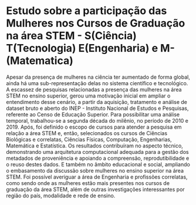 # Estudo sobre a participação das Mulheres nos Cursos de Graduação na área STEM - S(Ciência) T(Tecnologia) E(Engenharia) e M-(Matematica)
>
Apesar da presença de mulheres na ciência ter aumentado de forma global, ainda há uma sub-representação delas no sistema científico e tecnológico. A escassez de pesquisas relacionadas a presença das mulheres na área STEM no ensino superior, gerou uma motivação inicial em ampliar o entendimento desse cenário, a partir da aquisição, tratamento e análise de dataset bruto e aberto do INEP - Instituto Nacional de Estudos e Pesquisas, referente ao Censo de Educação Superior. Para possibilitar uma análise temporal, trabalhou-se a segunda década do milênio, no período de 2010 e 2019. Após, foi definido o escopo de cursos para atender a pesquisa em relação a área STEM e, então, selecionados os cursos de Ciências Biológicas e correlatas, Ciências Físicas, Computação, Engenharias, Matemática e Estatística. Os resultados contribuíram no aspecto técnico, demonstrando uma arquitetura computacional adequada para a gestão dos metadados de proveniência e apoiando a compreensão, reprodutibilidade e o reuso destes dados. E também no âmbito educacional e social, ampliando o embasamento da discussão sobre mulheres no ensino superior na área STEM. Foi possível averiguar a área de Engenharia e profissões correlatas, como sendo onde as mulheres estão mais presentes nos cursos de graduação da área STEM, além de outras investigações interessantes por região do país, modalidade e rede de ensino.
